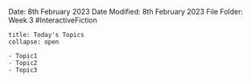 Date: 8th February 2023
Date Modified: 8th February 2023
File Folder: Week 3
#InteractiveFiction 

```ad-abstract
title: Today's Topics
collapse: open

- Topic1
- Topic2
- Topic3

```


